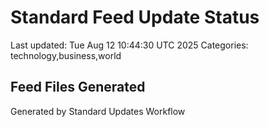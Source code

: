 # Standard Feed Update Status
Last updated: Tue Aug 12 10:44:30 UTC 2025
Categories: technology,business,world

## Feed Files Generated

Generated by Standard Updates Workflow
